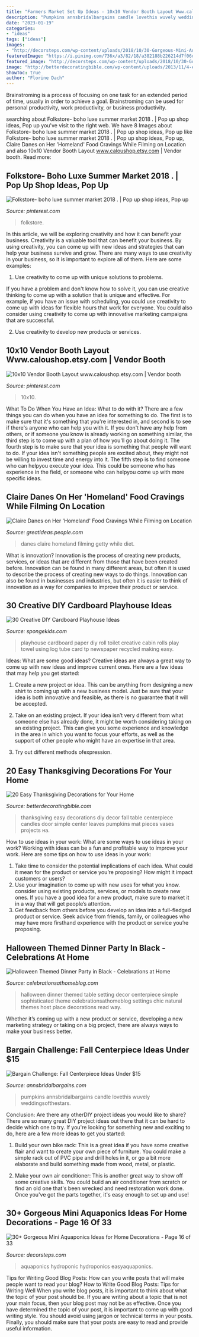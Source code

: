 ```yaml
---
title: "Farmers Market Set Up Ideas - 10x10 Vendor Booth Layout Www.caloushop.etsy.com"
description: "Pumpkins annsbridalbargains candle lovethis wuvely weddingsofthestars"
date: "2023-01-19"
categories:
- "ideas"
tags: ["ideas"]
images:
- "http://decorsteps.com/wp-content/uploads/2018/10/30-Gorgeous-Mini-Aquaponics-Ideas-for-Home-Decorations-16.jpg"
featuredImage: "https://i.pinimg.com/736x/a3/82/18/a382188b226214d7f06d26a1781b54b5.jpg"
featured_image: "http://decorsteps.com/wp-content/uploads/2018/10/30-Gorgeous-Mini-Aquaponics-Ideas-for-Home-Decorations-16.jpg"
image: "http://betterdecoratingbible.com/wp-content/uploads/2013/11/4-easy-thanksgiving-decor-table-how-to-candles-centerpiece-fall-leaves-pumpkins-squashes-dinin-table-front-door-projects-last-minute-diy-ideas-vases-place-mats.jpg"
ShowToc: true
author: "Florine Dach"
---
```



Brainstroming is a process of focusing on one task for an extended period of time, usually in order to achieve a goal. Brainstroming can be used for personal productivity, work productivity, or business productivity.

	

		
searching about Folkstore- boho luxe summer market 2018 . | Pop up shop ideas, Pop up you've visit to the right web. We have 8 Images about Folkstore- boho luxe summer market 2018 . | Pop up shop ideas, Pop up like Folkstore- boho luxe summer market 2018 . | Pop up shop ideas, Pop up, Claire Danes on Her &#039;Homeland&#039; Food Cravings While Filming on Location and also 10x10 Vendor Booth Layout www.caloushop.etsy.com | Vendor booth. Read more:
		
    
## Folkstore- Boho Luxe Summer Market 2018 . | Pop Up Shop Ideas, Pop Up

<img loading=lazy src="https://i.pinimg.com/736x/dd/c1/22/ddc122f8b2aef49df1e355d4718cff86.jpg" onerror="this.onerror=null;this.src='https://tse2.mm.bing.net/th?id=OIP._rKnxLXma84BvJFAQsOo8QHaJ3&amp;pid=15.1';" alt="Folkstore- boho luxe summer market 2018 . | Pop up shop ideas, Pop up">

_Source: pinterest.com_

>folkstore. 

	

In this article, we will be exploring creativity and how it can benefit your business.
Creativity is a valuable tool that can benefit your business. By using creativity, you can come up with new ideas and strategies that can help your business survive and grow. There are many ways to use creativity in your business, so it is important to explore all of them. Here are some examples:
1. Use creativity to come up with unique solutions to problems.

If you have a problem and don't know how to solve it, you can use creative thinking to come up with a solution that is unique and effective. For example, if you have an issue with scheduling, you could use creativity to come up with ideas for flexible hours that work for everyone. You could also consider using creativity to come up with innovative marketing campaigns that are successful.

2. Use creativity to develop new products or services.

    
## 10x10 Vendor Booth Layout Www.caloushop.etsy.com | Vendor Booth

<img loading=lazy src="https://i.pinimg.com/736x/a3/82/18/a382188b226214d7f06d26a1781b54b5.jpg" onerror="this.onerror=null;this.src='https://tse3.mm.bing.net/th?id=OIP.uKlrs8p-r1tcY37ykEUxXwHaHa&amp;pid=15.1';" alt="10x10 Vendor Booth Layout www.caloushop.etsy.com | Vendor booth">

_Source: pinterest.com_

>10x10. 

	

What To Do When You Have an Idea: What to do with it?
There are a few things you can do when you have an idea for something to do. The first is to make sure that it's something that you're interested in, and second is to see if there's anyone who can help you with it. If you don't have any help from others, or if someone you know is already working on something similar, the third step is to come up with a plan of how you'll go about doing it. The fourth step is to make sure that your idea is something that people will want to do. If your idea isn't something people are excited about, they might not be willing to invest time and energy into it. The fifth step is to find someone who can helpyou execute your idea. This could be someone who has experience in the field, or someone who can helpyou come up with more specific ideas.

    
## Claire Danes On Her &#039;Homeland&#039; Food Cravings While Filming On Location

<img loading=lazy src="http://img2.timeinc.net/people/i/2015/greatideas/blog/151012/claire-danes-600x800.jpg" onerror="this.onerror=null;this.src='https://tse3.mm.bing.net/th?id=OIP.P9kMF97FGvdZ3cOqPdNh9AHaJ4&amp;pid=15.1';" alt="Claire Danes on Her &#039;Homeland&#039; Food Cravings While Filming on Location">

_Source: greatideas.people.com_

>danes claire homeland filming getty while diet. 

	

What is innovation?
Innovation is the process of creating new products, services, or ideas that are different from those that have been created before. Innovation can be found in many different areas, but often it is used to describe the process of creating new ways to do things. Innovation can also be found in businesses and industries, but often it is easier to think of innovation as a way for companies to improve their product or service.

    
## 30 Creative DIY Cardboard Playhouse Ideas

<img loading=lazy src="http://spongekids.com/wp-content/uploads/2014/04/cardboard-playhouse/5-toilet-paper-roll-playhouse.jpg" onerror="this.onerror=null;this.src='https://tse1.mm.bing.net/th?id=OIP.bFwpgcAIsQCf09btIDjDeAHaJ4&amp;pid=15.1';" alt="30 Creative DIY Cardboard Playhouse Ideas">

_Source: spongekids.com_

>playhouse cardboard paper diy roll toilet creative cabin rolls play towel using log tube card tp newspaper recycled making easy. 

	

Ideas: What are some good ideas?
Creative ideas are always a great way to come up with new ideas and improve current ones. Here are a few ideas that may help you get started:
1. Create a new project or idea. This can be anything from designing a new shirt to coming up with a new business model. Just be sure that your idea is both innovative and feasible, as there is no guarantee that it will be accepted.

2. Take on an existing project. If your idea isn’t very different from what someone else has already done, it might be worth considering taking on an existing project. This can give you some experience and knowledge in the area in which you want to focus your efforts, as well as the support of other people who might have an expertise in that area.

3. Try out different methods ofexpression.

    
## 20 Easy Thanksgiving Decorations For Your Home

<img loading=lazy src="http://betterdecoratingbible.com/wp-content/uploads/2013/11/4-easy-thanksgiving-decor-table-how-to-candles-centerpiece-fall-leaves-pumpkins-squashes-dinin-table-front-door-projects-last-minute-diy-ideas-vases-place-mats.jpg" onerror="this.onerror=null;this.src='https://tse1.mm.bing.net/th?id=OIP.deHa7IaOiOnDcTdfqzrRngHaJm&amp;pid=15.1';" alt="20 Easy Thanksgiving Decorations for Your Home">

_Source: betterdecoratingbible.com_

>thanksgiving easy decorations diy decor fall table centerpiece candles door simple center leaves pumpkins mat pieces vases projects на. 

	

How to use ideas in your work: What are some ways to use ideas in your work?
Working with ideas can be a fun and profitable way to improve your work. Here are some tips on how to use ideas in your work: 
1. Take time to consider the potential implications of each idea. What could it mean for the product or service you’re proposing? How might it impact customers or users? 
2. Use your imagination to come up with new uses for what you know. consider using existing products, services, or models to create new ones. If you have a good idea for a new product, make sure to market it in a way that will get people’s attention. 
3. Get feedback from others before you develop an idea into a full-fledged product or service. Seek advice from friends, family, or colleagues who may have more firsthand experience with the product or service you’re proposing.

    
## Halloween Themed Dinner Party In Black - Celebrations At Home

<img loading=lazy src="http://celebrationsathomeblog.com/wp-content/uploads/2017/10/black-halloween-place-setting-2.jpg" onerror="this.onerror=null;this.src='https://tse2.mm.bing.net/th?id=OIP.3J9It-94IXVQbCqsemfGKgHaLG&amp;pid=15.1';" alt="Halloween Themed Dinner Party in Black - Celebrations at Home">

_Source: celebrationsathomeblog.com_

>halloween dinner themed table setting decor centerpiece simple sophisticated theme celebrationsathomeblog settings chic natural themes host place decorations read way. 

	

Whether it’s coming up with a new product or service, developing a new marketing strategy or taking on a big project, there are always ways to make your business better.

    
## Bargain Challenge: Fall Centerpiece Ideas Under $15

<img loading=lazy src="https://www.annsbridalbargains.com/blog/wp-content/uploads/2013/10/FallCenterpieces1Web.jpg" onerror="this.onerror=null;this.src='https://tse2.mm.bing.net/th?id=OIP.RdczT297DJyNbMghm8Ya-gHaOT&amp;pid=15.1';" alt="Bargain Challenge: Fall Centerpiece Ideas Under $15">

_Source: annsbridalbargains.com_

>pumpkins annsbridalbargains candle lovethis wuvely weddingsofthestars. 

	

Conclusion: Are there any otherDIY project ideas you would like to share?
There are so many great DIY project ideas out there that it can be hard to decide which one to try. If you're looking for something new and exciting to do, here are a few more ideas to get you started: 
1. Build your own bike rack: This is a great idea if you have some creative flair and want to create your own piece of furniture. You could make a simple rack out of PVC pipe and drill holes in it, or go a bit more elaborate and build something made from wood, metal, or plastic. 

2. Make your own air conditioner: This is another great way to show off some creative skills. You could build an air conditioner from scratch or find an old one that's been wrecked and need restoration work done. Once you've got the parts together, it's easy enough to set up and use!

    
## 30+ Gorgeous Mini Aquaponics Ideas For Home Decorations - Page 16 Of 33

<img loading=lazy src="http://decorsteps.com/wp-content/uploads/2018/10/30-Gorgeous-Mini-Aquaponics-Ideas-for-Home-Decorations-16.jpg" onerror="this.onerror=null;this.src='https://tse2.mm.bing.net/th?id=OIP.whQG9ageqY5eK_fWOEp0EgHaJ4&amp;pid=15.1';" alt="30+ Gorgeous Mini Aquaponics Ideas for Home Decorations - Page 16 of 33">

_Source: decorsteps.com_

>aquaponics hydroponic hydroponics easyaquaponics. 

	

Tips for Writing Good Blog Posts: How can you write posts that will make people want to read your blog?
How to Write Good Blog Posts: Tips for Writing Well
When you write blog posts, it is important to think about what the topic of your post should be.  If you are writing about a topic that is not your main focus, then your blog post may not be as effective.  Once you have determined the topic of your post, it is important to come up with good writing style.  You should avoid using jargon or technical terms in your posts.  Finally, you should make sure that your posts are easy to read and provide useful information.

